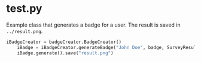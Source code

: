 # test.py

Example class that generates a badge for a user.
The result is saved in `../result.png`.

```py
iBadgeCreator = badgeCreator.BadgeCreator()
    iBadge = iBadgeCreator.generateBadge("John Doe", badge, SurveyResults.APPROVED, None)
    iBadge.generate().save("result.png")
```